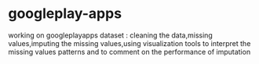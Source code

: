 # googleplay-apps
working on googleplayapps dataset : cleaning the data,missing values,imputing the missing values,using visualization tools to interpret the missing values patterns and to comment on the performance of imputation  
